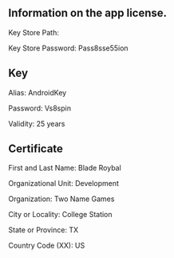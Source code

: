 Information on the app license.
---

Key Store Path:

Key Store Password: Pass8sse55ion

Key
---
Alias: AndroidKey

Password: Vs8spin

Validity: 25 years

Certificate
---
First and Last Name: Blade Roybal

Organizational Unit: Development

Organization: Two Name Games

City or Locality: College Station

State or Province: TX

Country Code (XX): US


